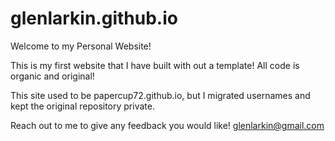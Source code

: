 # glenlarkin.github.io
Welcome to my Personal Website!

This is my first website that I have built with out a template! All code is organic and original!

This site used to be papercup72.github.io, but I migrated usernames and kept the original repository private.

Reach out to me to give any feedback you would like! glenlarkin@gmail.com

